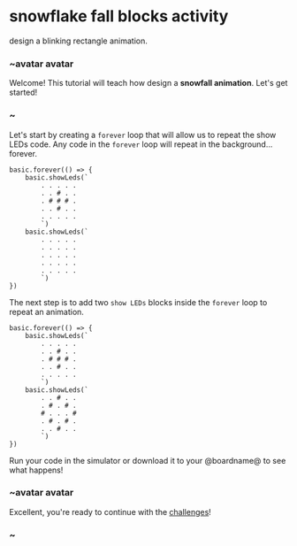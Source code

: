 # snowflake fall blocks activity

design a blinking rectangle animation.

### ~avatar avatar



Welcome! This tutorial will teach how design a **snowfall animation**. Let's get started!

### ~

Let's start by creating a `forever` loop that will allow us to repeat the show LEDs code. Any code in the `forever` loop will repeat in the background... forever.


```blocks
basic.forever(() => {
    basic.showLeds(`
        . . . . .
        . . # . .
        . # # # .
        . . # . .
        . . . . .
        `)
    basic.showLeds(`
        . . . . .
        . . . . .
        . . . . .
        . . . . .
        . . . . .
        `)
})
```

The next step is to add two `show LEDs` blocks inside the `forever` loop to repeat an animation.

```blocks
basic.forever(() => {
    basic.showLeds(`
        . . . . .
        . . # . .
        . # # # .
        . . # . .
        . . . . .
        `)
    basic.showLeds(`
        . . # . .
        . # . # .
        # . . . #
        . # . # .
        . . # . .
        `)
})
```

Run your code in the simulator or download it to your @boardname@ to see what happens!

### ~avatar avatar

Excellent, you're ready to continue with the [challenges](/lessons/snowflake-fall/challenges)!

### ~


